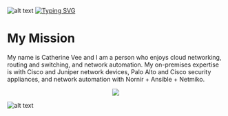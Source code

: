 

![alt text](https://camo.githubusercontent.com/e09012c164942eb846524af8cbea063e07297c1d0f9c5846dd3f2da99ef08f60/68747470733a2f2f63617073756c652d72656e6465722e76657263656c2e6170702f6170693f747970653d776176696e6726636f6c6f723d443942454431266865696768743d3132302673656374696f6e3d686561646572)
[![Typing SVG](https://readme-typing-svg.demolab.com?font=Fira+Code&duration=2500&pause=200&width=435&lines=Catherine+Vee;CCNP%2C+JNCIA%2C+AZ-700%2C+ANS-C01)](https://git.io/typing-svg)

# My Mission
My name is Catherine Vee and I am a person who enjoys cloud networking, routing and switching, and network automation. My on-premises expertise is with Cisco and Juniper network devices, Palo Alto and Cisco security appliances, and network automation with Nornir + Ansible + Netmiko.

<p align="center">
  <a href="https://skillicons.dev">
    <img src="https://skillicons.dev/icons?i=azure,aws,python,terraform" />
  </a>
</p>

![alt text](https://camo.githubusercontent.com/be4f89116726974b98e9beef51954c013f590e48a3badbde49f8ab29b7011140/68747470733a2f2f63617073756c652d72656e6465722e76657263656c2e6170702f6170693f747970653d776176696e6726636f6c6f723d443942454431266865696768743d3132302673656374696f6e3d666f6f746572)
